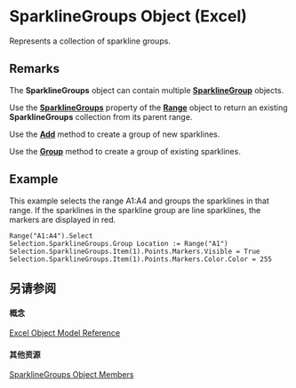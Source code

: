 
# SparklineGroups Object (Excel)

Represents a collection of sparkline groups.


## Remarks

The  **SparklineGroups** object can contain multiple **[SparklineGroup](cc694d97-a3d3-3473-2e37-0ede67b97680.md)** objects.

Use the  **[SparklineGroups](66c6ef19-08a0-91e8-6fef-e827b80d5e62.md)** property of the **[Range](b8207778-0dcc-4570-1234-f130532cc8cd.md)** object to return an existing **SparklineGroups** collection from its parent range.

Use the  **[Add](ae41a572-c073-5251-b2c1-884e832e8ae5.md)** method to create a group of new sparklines.

Use the  **[Group](a5e01669-1922-4b26-158d-3c3aa70a101a.md)** method to create a group of existing sparklines.


## Example

This example selects the range A1:A4 and groups the sparklines in that range. If the sparklines in the sparkline group are line sparklines, the markers are displayed in red.


```
Range("A1:A4").Select 
Selection.SparklineGroups.Group Location := Range("A1") 
Selection.SparklineGroups.Item(1).Points.Markers.Visible = True 
Selection.SparklineGroups.Item(1).Points.Markers.Color.Color = 255
```


## 另请参阅


#### 概念


[Excel Object Model Reference](11ea8598-8a20-92d5-f98b-0da04263bf2c.md)
#### 其他资源


[SparklineGroups Object Members](http://msdn.microsoft.com/library/8737796e-c3dc-4304-0835-c04712a712a5%28Office.15%29.aspx)